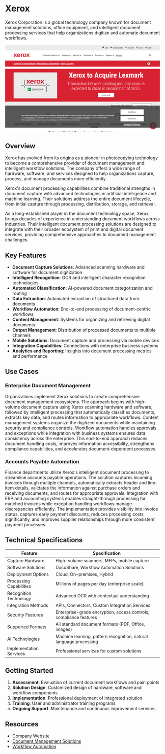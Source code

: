 
# Xerox

Xerox Corporation is a global technology company known for document management solutions, office equipment, and intelligent document processing services that help organizations digitize and automate document workflows.

![Xerox](./assets/xerox.png)

## Overview

Xerox has evolved from its origins as a pioneer in photocopying technology to become a comprehensive provider of document management and intelligent workflow solutions. The company offers a wide range of hardware, software, and services designed to help organizations capture, process, and manage documents more efficiently.

Xerox's document processing capabilities combine traditional strengths in document capture with advanced technologies in artificial intelligence and machine learning. Their solutions address the entire document lifecycle, from initial capture through processing, distribution, storage, and retrieval.

As a long-established player in the document technology space, Xerox brings decades of experience in understanding document workflows across industries. Their intelligent document processing solutions are designed to integrate with their broader ecosystem of print and digital document services, providing comprehensive approaches to document management challenges.

## Key Features

- **Document Capture Solutions**: Advanced scanning hardware and software for document digitization
- **Intelligent Recognition**: OCR and intelligent character recognition technologies
- **Automated Classification**: AI-powered document categorization and routing
- **Data Extraction**: Automated extraction of structured data from documents
- **Workflow Automation**: End-to-end processing of document-centric workflows
- **Content Management**: Systems for organizing and retrieving digital documents
- **Output Management**: Distribution of processed documents to multiple channels
- **Mobile Solutions**: Document capture and processing via mobile devices
- **Integration Capabilities**: Connections with enterprise business systems
- **Analytics and Reporting**: Insights into document processing metrics and performance

## Use Cases

### Enterprise Document Management

Organizations implement Xerox solutions to create comprehensive document management ecosystems. The approach begins with high-volume document capture using Xerox scanning hardware and software, followed by intelligent processing that automatically classifies documents, extracts key data, and routes information to appropriate workflows. Content management systems organize the digitized documents while maintaining security and compliance controls. Workflow automation handles approvals and exceptions while integration with business systems ensures data consistency across the enterprise. This end-to-end approach reduces document handling costs, improves information accessibility, strengthens compliance capabilities, and accelerates document-dependent processes.

### Accounts Payable Automation

Finance departments utilize Xerox's intelligent document processing to streamline accounts payable operations. The solution captures incoming invoices through multiple channels, automatically extracts header and line-item details, validates the information against purchase orders and receiving documents, and routes for appropriate approvals. Integration with ERP and accounting systems enables straight-through processing for matched invoices while exception handling workflows manage discrepancies efficiently. The implementation provides visibility into invoice status, captures early payment discounts, reduces processing costs significantly, and improves supplier relationships through more consistent payment processes.

## Technical Specifications

| Feature | Specification |
|---------|---------------|
| Capture Hardware | High-volume scanners, MFPs, mobile capture |
| Software Solutions | DocuShare, Workflow Automation Solutions |
| Deployment Options | Cloud, On-premises, Hybrid |
| Processing Capabilities | Millions of pages per day (enterprise scale) |
| Recognition Technology | Advanced OCR with contextual understanding |
| Integration Methods | APIs, Connectors, Custom Integration Services |
| Security Features | Enterprise-grade encryption, access controls, compliance features |
| Supported Formats | All standard document formats (PDF, Office, images) |
| AI Technologies | Machine learning, pattern recognition, natural language processing |
| Implementation Services | Professional services for custom solutions |

## Getting Started

1. **Assessment**: Evaluation of current document workflows and pain points
2. **Solution Design**: Customized design of hardware, software and workflow components
3. **Implementation**: Professional deployment of integrated solution
4. **Training**: User and administrator training programs
5. **Ongoing Support**: Maintenance and continuous improvement services

## Resources

- [Company Website](https://www.xerox.com/)
- [Document Management Solutions](https://www.xerox.com/en-us/services/enterprise-content-management)
- [Workflow Automation](https://www.xerox.com/en-us/services/workflow-automation)

